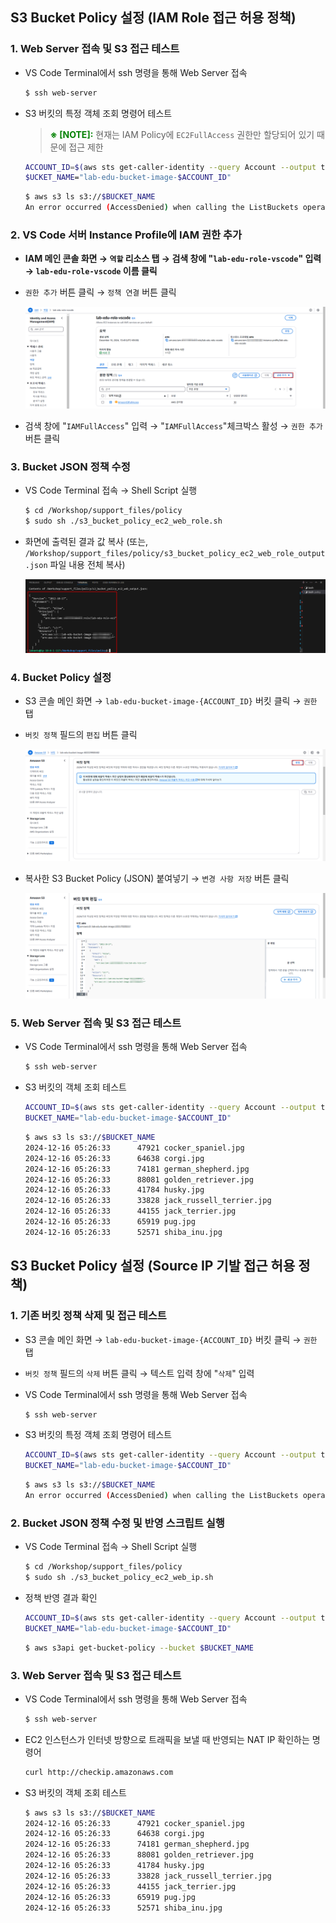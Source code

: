 ## S3 Bucket Policy 설정 (IAM Role 접근 허용 정책)

### 1. Web Server 접속 및 S3 접근 테스트

- VS Code Terminal에서 ssh 명령을 통해 Web Server 접속

    ```bash
    $ ssh web-server
    ```

- S3 버킷의 특정 객체 조회 명령어 테스트

    > <span style="color:green">**※ [NOTE]:**</span> 현재는 IAM Policy에 `EC2FullAccess` 권한만 할당되어 있기 때문에 접근 제한

    ```bash
    ACCOUNT_ID=$(aws sts get-caller-identity --query Account --output text)
    $UCKET_NAME="lab-edu-bucket-image-$ACCOUNT_ID"
    ```

    ```bash
    $ aws s3 ls s3://$BUCKET_NAME
    An error occurred (AccessDenied) when calling the ListBuckets operation: User: arn:aws:sts::602229900482:assumed-role/lab-edu-role-ec2/i-009a44f7f7119202e is not authorized to perform: s3:ListAllMyBuckets because no identity-based policy allows the s3:ListAllMyBuckets action
    ```

### 2. VS Code 서버 Instance Profile에 IAM 권한 추가

- **IAM 메인 콘솔 화면 → `역할` 리소스 탭 → 검색 창에 "`lab-edu-role-vscode`" 입력 → `lab-edu-role-vscode` 이름 클릭**

- `권한 추가` 버튼 클릭 → `정책 연결` 버튼 클릭

  ![alt text](./img/add_iam_policy_01.png)

- 검색 창에 "`IAMFullAccess`" 입력 → "`IAMFullAccess`"체크박스 활성 → `권한 추가` 버튼 클릭

### 3. Bucket JSON 정책 수정

- VS Code Terminal 접속 → Shell Script 실행

  ```bash
  $ cd /Workshop/support_files/policy
  $ sudo sh ./s3_bucket_policy_ec2_web_role.sh
  ```

- 화면에 출력된 결과 값 복사 (또는, `/Workshop/support_files/policy/s3_bucket_policy_ec2_web_role_output.json` 파일 내용 전체 복사)

  ![alt text](./img/add_bucket_policy_01.png)

### 4. Bucket Policy 설정

- S3 콘솔 메인 화면 → `lab-edu-bucket-image-{ACCOUNT_ID}` 버킷 클릭 → `권한` 탭

- `버킷 정책` 필드의 `편집` 버튼 클릭

  ![alt text](./img/add_bucket_policy_02.png)

- 복사한 S3 Bucket Policy (JSON) 붙여넣기 → `변경 사항 저장` 버튼 클릭

  ![alt text](./img/add_bucket_policy_03.png)

### 5. Web Server 접속 및 S3 접근 테스트

- VS Code Terminal에서 ssh 명령을 통해 Web Server 접속

    ```bash
    $ ssh web-server
    ```

- S3 버킷의 객체 조회 테스트

    ```bash
    ACCOUNT_ID=$(aws sts get-caller-identity --query Account --output text)
    BUCKET_NAME="lab-edu-bucket-image-$ACCOUNT_ID"
    ```

    ```bash
    $ aws s3 ls s3://$BUCKET_NAME
    2024-12-16 05:26:33      47921 cocker_spaniel.jpg
    2024-12-16 05:26:33      64638 corgi.jpg
    2024-12-16 05:26:33      74181 german_shepherd.jpg
    2024-12-16 05:26:33      88081 golden_retriever.jpg
    2024-12-16 05:26:33      41784 husky.jpg
    2024-12-16 05:26:33      33828 jack_russell_terrier.jpg
    2024-12-16 05:26:33      44155 jack_terrier.jpg
    2024-12-16 05:26:33      65919 pug.jpg
    2024-12-16 05:26:33      52571 shiba_inu.jpg
    ```

## S3 Bucket Policy 설정 (Source IP 기발 접근 허용 정책)

### 1. 기존 버킷 정책 삭제 및 접근 테스트

- S3 콘솔 메인 화면 → `lab-edu-bucket-image-{ACCOUNT_ID}` 버킷 클릭 → `권한` 탭

- `버킷 정책` 필드의 `삭제` 버튼 클릭 → 텍스트 입력 창에 "`삭제`" 입력

- VS Code Terminal에서 ssh 명령을 통해 Web Server 접속

    ```bash
    $ ssh web-server
    ```

- S3 버킷의 특정 객체 조회 명령어 테스트

    ```bash
    ACCOUNT_ID=$(aws sts get-caller-identity --query Account --output text)
    BUCKET_NAME="lab-edu-bucket-image-$ACCOUNT_ID"
    ```

    ```bash
    $ aws s3 ls s3://$BUCKET_NAME
    An error occurred (AccessDenied) when calling the ListBuckets operation: User: arn:aws:sts::602229900482:assumed-role/lab-edu-role-ec2/i-009a44f7f7119202e is not authorized to perform: s3:ListAllMyBuckets because no identity-based policy allows the s3:ListAllMyBuckets action
    ```

### 2. Bucket JSON 정책 수정 및 반영 스크립트 실행

- VS Code Terminal 접속 → Shell Script 실행

    ```bash
    $ cd /Workshop/support_files/policy
    $ sudo sh ./s3_bucket_policy_ec2_web_ip.sh
    ```

- 정책 반영 결과 확인

    ```bash
    ACCOUNT_ID=$(aws sts get-caller-identity --query Account --output text)
    BUCKET_NAME="lab-edu-bucket-image-$ACCOUNT_ID"
    ```

    ```bash
    $ aws s3api get-bucket-policy --bucket $BUCKET_NAME
    ```

### 3. Web Server 접속 및 S3 접근 테스트
- VS Code Terminal에서 ssh 명령을 통해 Web Server 접속

    ```bash
    $ ssh web-server
    ```

- EC2 인스턴스가 인터넷 방향으로 트래픽을 보낼 때 반영되는 NAT IP 확인하는 명령어

  ```bash
  curl http://checkip.amazonaws.com
  ```

- S3 버킷의 객체 조회 테스트

    ```bash
    $ aws s3 ls s3://$BUCKET_NAME
    2024-12-16 05:26:33      47921 cocker_spaniel.jpg
    2024-12-16 05:26:33      64638 corgi.jpg
    2024-12-16 05:26:33      74181 german_shepherd.jpg
    2024-12-16 05:26:33      88081 golden_retriever.jpg
    2024-12-16 05:26:33      41784 husky.jpg
    2024-12-16 05:26:33      33828 jack_russell_terrier.jpg
    2024-12-16 05:26:33      44155 jack_terrier.jpg
    2024-12-16 05:26:33      65919 pug.jpg
    2024-12-16 05:26:33      52571 shiba_inu.jpg
    ```



















